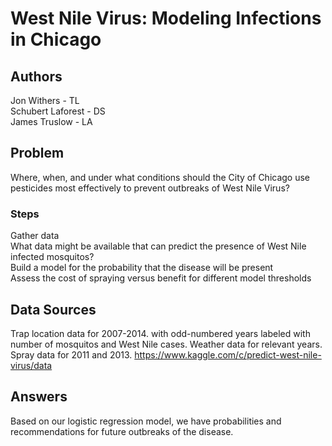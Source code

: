 # West Nile Virus: Modeling Infections in Chicago

## Authors
Jon Withers - TL  
Schubert Laforest - DS  
James Truslow - LA  

## Problem
Where, when, and under what conditions should the City of Chicago use pesticides most effectively to prevent outbreaks of West Nile Virus?  
### Steps
Gather data  
What data might be available that can predict the presence of West Nile infected mosquitos?  
Build a model for the probability that the disease will be present  
Assess the cost of spraying versus benefit for different model thresholds  

## Data Sources
Trap location data for 2007-2014. with odd-numbered years labeled with number of mosquitos and West Nile cases.
Weather data for relevant years.
Spray data for 2011 and 2013.
https://www.kaggle.com/c/predict-west-nile-virus/data 

## Answers
Based on our logistic regression model, we have probabilities and recommendations for future outbreaks of the disease.
